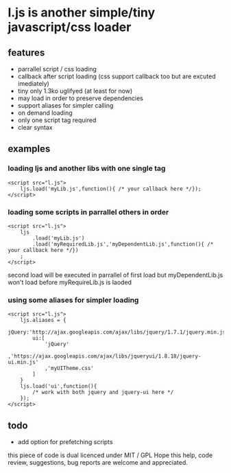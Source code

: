 # l.js is another simple/tiny javascript/css loader 

## features
- parrallel script / css loading
- callback after script loading (css support callback too but are excuted imediately)
- tiny only 1.3ko uglifyed (at least for now)
- may load in order to preserve dependencies
- support aliases for simpler calling
- on demand loading
- only one script tag required
- clear syntax

## examples

### loading ljs and another libs with one single tag
	<script src="l.js">
		ljs.load('myLib.js',function(){ /* your callback here */});
	</script>

### loading some scripts in parrallel others in order
	<script src="l.js">
		ljs
			.load('myLib.js')
			.load('myRequiredLib.js','myDependentLib.js',function(){ /* your callback here */})
		;
	</script>
second load will be executed in parrallel of first load but myDependentLib.js won't load before myRequireLib.js is laoded

### using some aliases for simpler loading
	<script src="l.js">
		ljs.aliases = {
			jQuery:'http://ajax.googleapis.com/ajax/libs/jquery/1.7.1/jquery.min.js'
			ui:[
				'jQuery'
				,'https://ajax.googleapis.com/ajax/libs/jqueryui/1.8.18/jquery-ui.min.js'
				,'myUITheme.css'
			]
		}
		ljs.load('ui',function(){
			/* work with both jquery and jquery-ui here */
		});
	</script>
	
## todo
- add option for prefetching scripts
	
this piece of code is dual licenced under MIT / GPL
Hope this help, code review, suggestions, bug reports are welcome and appreciated.